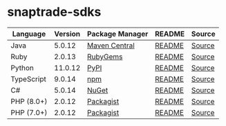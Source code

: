 # snaptrade-sdks

|Language|Version|Package Manager|README|Source|
|-|-|-|-|-|
|Java|5.0.12|[Maven Central](https://central.sonatype.com/artifact/com.konfigthis/snaptrade-java-sdk/5.0.12)|[README](https://github.com/passiv/snaptrade-sdks/tree/HEAD/sdks/java#readme)|[Source](https://github.com/passiv/snaptrade-sdks/tree/HEAD/sdks/java)|
|Ruby|2.0.13|[RubyGems](https://rubygems.org/gems/snaptrade/versions/2.0.13)|[README](https://github.com/passiv/snaptrade-sdks/tree/HEAD/sdks/ruby#readme)|[Source](https://github.com/passiv/snaptrade-sdks/tree/HEAD/sdks/ruby)|
|Python|11.0.12|[PyPI](https://pypi.org/project/snaptrade-python-sdk/11.0.12)|[README](https://github.com/passiv/snaptrade-sdks/tree/HEAD/sdks/python#readme)|[Source](https://github.com/passiv/snaptrade-sdks/tree/HEAD/sdks/python)|
|TypeScript|9.0.14|[npm](https://www.npmjs.com/package/snaptrade-typescript-sdk/v/9.0.14)|[README](https://github.com/passiv/snaptrade-sdks/tree/HEAD/sdks/typescript#readme)|[Source](https://github.com/passiv/snaptrade-sdks/tree/HEAD/sdks/typescript)|
|C#|5.0.14|[NuGet](https://nuget.org/packages/SnapTrade.Net/5.0.14)|[README](https://github.com/passiv/snaptrade-sdks/tree/HEAD/sdks/csharp#readme)|[Source](https://github.com/passiv/snaptrade-sdks/tree/HEAD/sdks/csharp)|
|PHP (8.0+)|2.0.12|[Packagist](https://packagist.org/packages/konfig/snaptrade-php-sdk#2.0.12)|[README](https://github.com/passiv/snaptrade-php-sdk/tree/HEAD/sdks/php#readme)|[Source](https://github.com/passiv/snaptrade-php-sdk/tree/HEAD/sdks/php)|
|PHP (7.0+)|2.0.12|[Packagist](https://packagist.org/packages/konfig/snaptrade-php-7-sdk#2.0.12)|[README](https://github.com/passiv/snaptrade-php-7-sdk/tree/HEAD/sdks/php7#readme)|[Source](https://github.com/passiv/snaptrade-php-7-sdk/tree/HEAD/sdks/php7)|